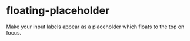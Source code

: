 # floating-placeholder
Make your input labels appear as a placeholder which floats to the top on focus.
